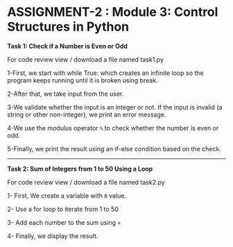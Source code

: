 # ASSIGNMENT-2 : Module 3: Control Structures in Python

**Task 1: Check if a Number is Even or Odd**

For code review view / download a file named task1.py

1-First, we start with while True: which creates an infinite loop so the program keeps running until it is broken using break.

2-After that, we take input from the user.

3-We validate whether the input is an integer or not. If the input is invalid (a string or other non-integer), we print an error message.

4-We use the modulus operator `%` to check whether the number is even or odd.

5-Finally, we print the result using an if-else condition based on the check.

__________________________________________________________________________

**Task 2: Sum of Integers from 1 to 50 Using a Loop**

For code review view / download a file named task2.py

1- First, We create a variable with `0` value.

2- Use a for loop to iterate from 1 to 50

3- Add each number to the sum using `+`

4- Finally, we display the result.
